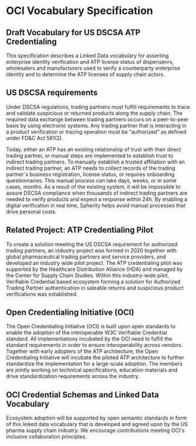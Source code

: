 # OCI Vocabulary Specification

## Draft Vocabulary for US DSCSA ATP Credentialing

This specification describes a Linked Data vocabulary for asserting enterprise identity verification and ATP license status of dispensenrs, wholesalers and manufacturers used to verify a counterparty enterprise identity and to determine the ATP licenses of supply chain actors.

## US DSCSA requirements

Under DSCSA regulations, trading partners must fulfill requirements to trace and validate suspicious or returned products along the supply chain. The required data exchange between trading partners occurs on a peer-to-peer basis by using electronic systems. Any trading partner that is interacting in a product verification or tracing operation must be “authorized” as defined under FD&C Act 581(2).

Today, either an ATP has an existing relationship of trust with their direct trading partner, or manual steps are implemented to establish trust to indirect trading partners. To manually establish a trusted affiliation with an indirect trading partner, an ATP needs to collect records of the trading partner´s business registration, license status, or requires onboarding questionnaires. This manual process can take days, weeks, or in some cases, months. As a result of the existing system, it will be impossible to assure DSCSA compliance when thousands of indirect trading partners are needed to verify products and expect a response within 24h.
By enabling a digital verification in real time, Spherity helps avoid manual processes that drive personal costs.

## Related Project: ATP Credentialing Pilot

To create a solution meeting the US DSCSA requirement for authorized trading partners, an industry project was formed in 2020 together with global pharmaceutical trading partners and service providers, and developed an industry wide pilot project. The ATP credentialing pilot was supported by the Healthcare Distribution Alliance (HDA) and managed by the Center for Supply Chain Studies. Within this industry-wide pilot, Verifiable Credential based ecosystem forming a solution for Authorized Trading Partner authentication in saleable returns and suspicious product verifications was established. 

## Open Credentialing Initiative (OCI)

The Open Credentialing Initiative (OCI) is built upon open standards to enable the adoption of the interoperable W3C Verifiable Credential standard. All implementations incubated by the OCI need to fulfill the standard requirements in order to ensure interoperability across vendors. Together with early adopters of the ATP architecture, the Open Credentialing Initiative will incubate the piloted ATP architecture to further standardize the implementation for a large-scale adoption. The members are jointly working on technical specifications, education materials and drive standardization requirements across the industry.

## OCI Credential Schemas and Linked Data Vocabulary

Ecosystem adoption will be supported by open semantic standards in form of this linked data vocabulary that is developed and agreed upon by the US pharma supply chain industry. We encourage contributions meeting OCI's inclusive collaboration principles. 



